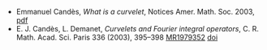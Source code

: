 * Emmanuel Candès, _What is a curvelet_, Notices Amer. Math. Soc. 2003, [pdf](http://www.ams.org/notices/200311/what-is.pdf)
* E. J. Candès, L. Demanet, _Curvelets and Fourier integral operators_, C. R. Math. Acad. Sci. Paris 336 (2003), 395–398 [MR1979352](http://www.ams.org/mathscinet-getitem?mr=1979352) <a href="http://dx.doi.org/10.1016/S1631-073X(03)00095-5">doi</a>